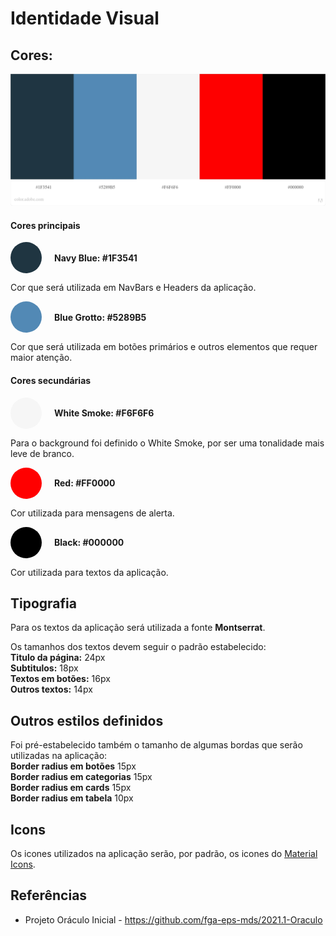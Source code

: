 # Identidade Visual

## Cores:

![Paleta de Cores](./assets/imgs/paleta-de-cores.jpeg)

#### Cores principais

<div style= "display: flex; width: 100%; flex-direction: row; align-items: center; margin-bottom:10px;">

<div style="background-color: #1F3541; height:50px; width:50px; border-radius: 25px; margin-right: 20px;" ></div>

<b>Navy Blue: #1F3541</b>

</div>

Cor que será utilizada em NavBars e Headers da aplicação.

<div style= "display: flex; width: 100%; flex-direction: row; align-items: center; margin-bottom:10px;">

<div style="background-color: #5289B5; height:50px; width:50px; border-radius: 25px; margin-right: 20px;" ></div>

<b>Blue Grotto: #5289B5</b>

</div>

Cor que será utilizada em botões primários e outros elementos que requer maior atenção.

#### Cores secundárias

<div style= "display: flex; width: 100%; flex-direction: row; align-items: center; margin-bottom:10px;">
<div style="background-color: #F6F6F6; height:50px; width:50px; border-radius: 25px; margin-right: 20px;" ></div>

<b>White Smoke: #F6F6F6</b>

</div>

Para o background foi definido o White Smoke, por ser uma tonalidade mais leve de branco.

<div style= "display: flex; width: 100%; flex-direction: row; align-items: center; margin-bottom:10px;">

<div style="background-color: #FF0000; height:50px; width:50px; border-radius: 25px; margin-right: 20px;" ></div>

<b>Red: #FF0000</b>

</div>

Cor utilizada para mensagens de alerta.

<div style= "display: flex; width: 100%; flex-direction: row; align-items: center; margin-bottom:10px;">

<div style="background-color: #000000; height:50px; width:50px; border-radius: 25px; margin-right: 20px;" ></div>

<b>Black: #000000</b>

</div>

Cor utilizada para textos da aplicação.

## Tipografia

Para os textos da aplicação será utilizada a fonte **Montserrat**.

Os tamanhos dos textos devem seguir o padrão estabelecido:  
**Titulo da página:** 24px  
**Subtitulos:** 18px  
**Textos em botões:** 16px  
**Outros textos:** 14px

## Outros estilos definidos

Foi pré-estabelecido também o tamanho de algumas bordas que serão utilizadas na aplicação:  
**Border radius em botões** 15px  
**Border radius em categorias** 15px  
**Border radius em cards** 15px  
**Border radius em tabela** 10px

## Icons

Os icones utilizados na aplicação serão, por padrão, os icones do [Material Icons](https://material.io/resources/icons/?style=baseline).

## Referências

- Projeto Oráculo Inicial - https://github.com/fga-eps-mds/2021.1-Oraculo
